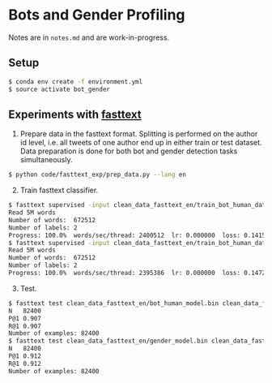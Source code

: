 # Bots and Gender Profiling

Notes are in `notes.md` and are work-in-progress.

## Setup
```bash
$ conda env create -f environment.yml
$ source activate bot_gender
```
## Experiments with [fasttext](https://fasttext.cc)

1. Prepare data in the fasttext format. Splitting is performed on the author id level, i.e. all tweets of one author end up in either train or test dataset. Data preparation is done for both bot and gender detection tasks simultaneously.
```bash
$ python code/fasttext_exp/prep_data.py --lang en
```
2. Train fasttext classifier.
```bash
$ fasttext supervised -input clean_data_fasttext_en/train_bot_human_data.txt -output clean_data_fasttext_en/bot_human_model
Read 5M words
Number of words:  672512
Number of labels: 2
Progress: 100.0%  words/sec/thread: 2400512  lr: 0.000000  loss: 0.141509  eta: 0h0m
$ fasttext supervised -input clean_data_fasttext_en/train_bot_human_data.txt -output clean_data_fasttext_en/bot_human_model
Read 5M words
Number of words:  672512
Number of labels: 2
Progress: 100.0%  words/sec/thread: 2395386  lr: 0.000000  loss: 0.147270  eta: 0h0m
```
3. Test.
```bash
$ fasttext test clean_data_fasttext_en/bot_human_model.bin clean_data_fasttext_en/test_bot_human_data.txt
N	82400
P@1	0.907
R@1	0.907
Number of examples: 82400
$ fasttext test clean_data_fasttext_en/gender_model.bin clean_data_fasttext_en/test_gender_data.txt
N	82400
P@1	0.912
R@1	0.912
Number of examples: 82400
```
